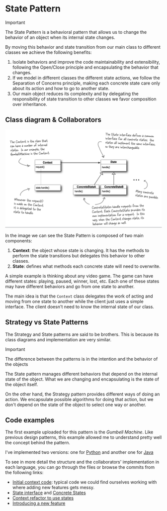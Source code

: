 # State Pattern

> [!IMPORTANT]
> The State Pattern is a behavioral pattern that allows us to change the behavior of an object when its internal state changes.

By moving this behavior and state transition from our main class to different classes we achieve the following benefits:
1. Isolate behaviors and improve the code maintainability and extensibility, following the Open/Close principle and encapsulating the behavior that changes.
2. If we model in different classes the different state actions, we follow the Separation of Concerns principle, making each concrete state care only about its action and how to go to another state.
3. Our main object reduces its complexity and by delegating the responsibility of state transition to other classes we favor composition over inheritance. 

## Class diagram & Collaborators

![State Pattern class diagram](/assets/images/state_pattern_class_diagram.png "Extracted from Head First Design Patterns book")

In the image we can see the State Pattern is composed of two main components:
1. **Context**: the object whose state is changing. It has the methods to perform the state transitions but delegates this behavior to other classes.
2. **State**: defines what methods each concrete state will need to overwrite.

A simple example is thinking about any video game. The game can have different states: playing, paused, winner, lost, etc. Each one of these states may have different behaviors and go from one state to another.

The main idea is that the `Context` class delegates the work of acting and moving from one state to another while the client just uses a simple interface. The client doesn't need to know the internal state of our class.

## Strategy vs State Patterns

The Strategy and State patterns are said to be brothers. This is because its class diagrams and implementation are very similar. 

> [!IMPORTANT]
> The difference between the patterns is in the intention and the behavior of the objects

The State pattern manages different behaviors that depend on the internal state of the object. What we are changing and encapsulating is the state of the object itself.

On the other hand, the Strategy pattern provides different ways of doing an action. We encapsulate possible algorithms for doing that action, but we don't depend on the state of the object
to select one way or another.

## Code examples

The first example uploaded for this pattern is the _Gumbell Machine_. Like previous design patterns, this example allowed me to understand pretty well the concept behind the pattern.

I've implemented two versions: one for [Python](https://github.com/dimanu-py/design-patterns/tree/main/state_pattern/python/1-gumball-machine) and another one for [Java](https://github.com/dimanu-py/design-patterns/tree/main/state_pattern/java/1-gumball-machine)

To see in more detail the structure and the collaborators' implementation in each language, you can go through the files or browse the commits from the following links:

- [Initial context code](https://github.com/dimanu-py/design-patterns/commit/9c1d258a49cf02bc2f1bc57e7b2862e5c8aded5b): typical code we could find ourselves working with where adding new features gets messy.
- [State interface](https://github.com/dimanu-py/design-patterns/commit/36a2256a3d31e205c5a0f67e0fdb991673047da8) and [Concrete States](https://github.com/dimanu-py/design-patterns/commit/27aa904ad37b5b9bb267279b48efcbed96bcd204)
- [Context refactor to use states](https://github.com/dimanu-py/design-patterns/commit/53560233dea9e6026243c6328d6027e9475df13c)
- [Introducing a new feature](https://github.com/dimanu-py/design-patterns/commit/637d78dd2c56a36307507a06dd275d0d2f9ab84c)
